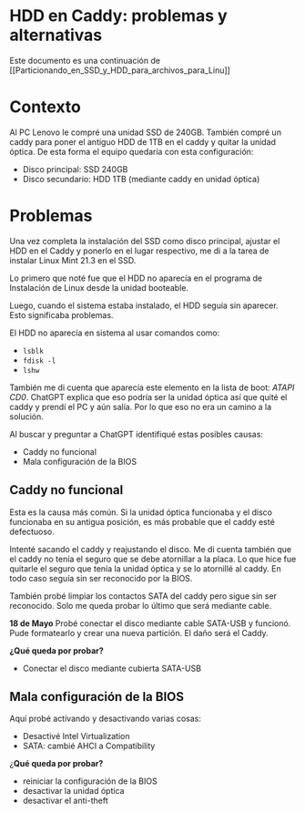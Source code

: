 # HDD en Caddy: problemas y alternativas
Este documento es una continuación de [[Particionando_en_SSD_y_HDD_para_archivos_para_Linu]]

# Contexto

Al PC Lenovo le compré una unidad SSD de 240GB. También compré un caddy para poner el antiguo HDD de 1TB en el caddy y quitar la unidad óptica. De esta forma el equipo quedaría con esta configuración:

- Disco principal: SSD 240GB
- Disco secundario: HDD 1TB (mediante caddy en unidad óptica)

# Problemas

Una vez completa la instalación del SSD como disco principal, ajustar el HDD en el Caddy y ponerlo en el lugar respectivo, me di a la tarea de instalar Linux Mint 21.3 en el SSD.

Lo primero que noté fue que el HDD no aparecía en el programa de Instalación de Linux desde la unidad booteable.

Luego, cuando el sistema estaba instalado, el HDD seguía sin aparecer. Esto significaba problemas.

El HDD no aparecía en sistema al usar comandos como:

- `lsblk`
- `fdisk -l`
- `lshw`

También me di cuenta que aparecía este elemento en la lista de boot: *ATAPI CD0*. ChatGPT explica que eso podría ser la unidad óptica así que quité el caddy y prendí el PC y aún salía. Por lo que eso no era un camino a la solución.

Al buscar y preguntar a ChatGPT identifiqué estas posibles causas:

- Caddy no funcional
- Mala configuración de la BIOS

## Caddy no funcional

Esta es la causa más común. Si la unidad óptica funcionaba y el disco funcionaba en su antigua posición, es más probable que el caddy esté defectuoso.

Intenté sacando el caddy y reajustando el disco. Me di cuenta también que el caddy no tenía el seguro que se debe atornillar a la placa. Lo que hice fue quitarle el seguro que tenía la unidad óptica y se lo atornillé al caddy. En todo caso seguía sin ser reconocido por la BIOS.

También probé limpiar los contactos SATA del caddy pero sigue sin ser reconocido. Solo me queda probar lo último que será mediante cable.

**18 de Mayo**
Probé conectar el disco mediante cable SATA-USB y funcionó. Pude formatearlo y crear una nueva partición. El daño será el Caddy.

**¿Qué queda por probar?**

- Conectar el disco mediante cubierta SATA-USB

## Mala configuración de la BIOS

Aquí probé activando y desactivando varias cosas:

- Desactivé Intel Virtualization
- SATA: cambié AHCI a Compatibility

¿**Qué queda por probar?**

- reiniciar la configuración de la BIOS
- desactivar la unidad óptica
- desactivar el anti-theft

